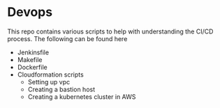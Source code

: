 # Devops
This repo contains various scripts to help with understanding the CI/CD process. The following can be found here
 - Jenkinsfile
 - Makefile
 - Dockerfile
 - Cloudformation scripts
   - Setting up vpc
   - Creating a bastion host
   - Creating a kubernetes cluster in AWS
